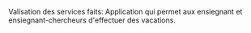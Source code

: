 
Valisation des services faits: Application qui permet aux ensiegnant et ensiegnant-chercheurs d'effectuer des vacations.
